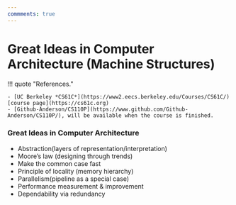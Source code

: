 ```yaml
---
commments: true
---
```


# Great Ideas in Computer Architecture (Machine Structures)

!!! quote "References."
	
	- [UC Berkeley *CS61C*](https://www2.eecs.berkeley.edu/Courses/CS61C/) [course page](https://cs61c.org)
	- [Github-Anderson/CS110P](https://www.github.com/Github-Anderson/CS110P/), will be available when the course is finished.

### Great Ideas in Computer Architecture

- Abstraction(layers of representation/interpretation)
- Moore’s law (designing through trends)
- Make the common case fast
- Principle of locality (memory hierarchy)
- Parallelism(pipeline as a special case)
- Performance measurement & improvement
- Dependability via redundancy